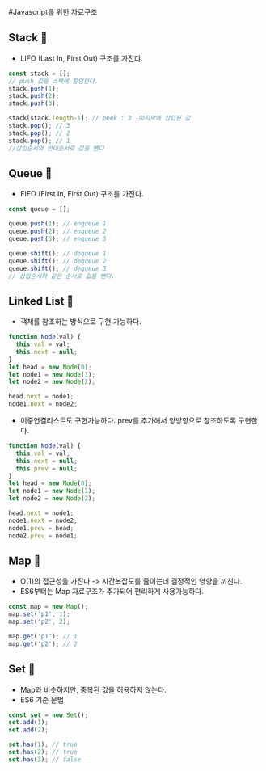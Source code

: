 #Javascript를 위한 자료구조

## Stack 📌
- LIFO (Last In, First Out) 구조를 가진댜.
```javascript
const stack = [];
// push 값을 스택에 할당한다.
stack.push(1);
stack.push(2);
stack.push(3);

stack[stack.length-1]; // peek : 3 -마지막에 삽입된 값
stack.pop(); // 3
stack.pop(); // 2
stack.pop(); // 1
//삽입순서와 반대순서로 값을 뺀다
```

## Queue 📌
- FIFO (First In, First Out) 구조를 가진다.
```javascript
const queue = [];

queue.push(1); // enqueue 1
queue.push(2); // enqueue 2
queue.push(3); // enqueue 3

queue.shift(); // dequeue 1
queue.shift(); // dequeue 2
queue.shift(); // dequeue 3
// 삽입순서와 같은 순서로 값을 뺀다.
```

## Linked List 📌
- 객체를 참조하는 방식으로 구현 가능하다.
```javascript
function Node(val) {
  this.val = val;
  this.next = null;
}
let head = new Node(0);
let node1 = new Node(1);
let node2 = new Node(2);

head.next = node1;
node1.next = node2;
```
- 이중연결리스트도 구현가능하다. prev를 추가해서 양방향으로 참조하도록 구현한다.
```javascript
function Node(val) {
  this.val = val;
  this.next = null;
  this.prev = null;
}
let head = new Node(0);
let node1 = new Node(1);
let node2 = new Node(2);

head.next = node1;
node1.next = node2;
node1.prev = head;
node2.prev = node1;
```

## Map 📌
- O(1)의 접근성을 가진다 -> 시간복잡도를 줄이는데 결정적인 영향을 끼친다.
- ES6부터는 Map 자료구조가 추가되어 편리하게 사용가능하다.
```javascript
const map = new Map();
map.set('p1', 1);
map.set('p2', 2);

map.get('p1'); // 1
map.get('p2'); // 2
```

## Set 📌
- Map과 비슷하지만, 중복된 값을 허용하지 않는다.
- ES6 기준 문법
```javascript
const set = new Set();
set.add(1);
set.add(2);

set.has(1); // true
set.has(2); // true
set.has(3); // false
```

